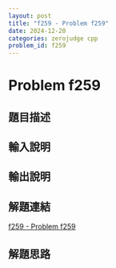 ```yaml
---
layout: post
title: "f259 - Problem f259"
date: 2024-12-20
categories: zerojudge cpp
problem_id: f259
---
```


# Problem f259

## 題目描述



## 輸入說明



## 輸出說明



## 解題連結

[f259 - Problem f259](https://zerojudge.tw/ShowProblem?problemid=f259)

## 解題思路

